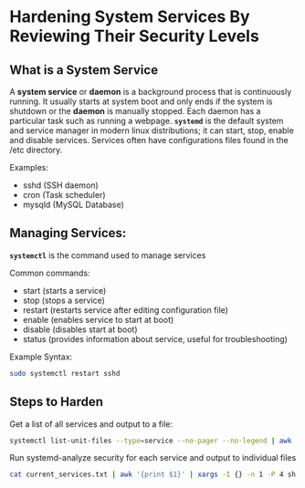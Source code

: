 # Hardening System Services By Reviewing Their Security Levels

## What is a System Service
A **system service** or **daemon** is a background process that is continuously running. It usually starts at system boot and only ends if the system is shutdown or the **daemon** is manually stopped. Each daemon has a particular task such as running a webpage. **`systemd`** is the default system and service manager in modern linux distributions; it can start, stop, enable and disable services. Services often have configurations files found in the /etc directory.

Examples:
- sshd (SSH daemon)
- cron (Task scheduler)
- mysqld (MySQL Database)

## Managing Services: 

**`systemctl`** is the command used to manage services

Common commands:
- start (starts a service)
- stop (stops a service)
- restart (restarts service after editing configuration file)
- enable (enables service to start at boot)
- disable (disables start at boot)
- status (provides information about service, useful for troubleshooting)

Example Syntax: 
```bash 
sudo systemctl restart sshd
```

## Steps to Harden 

Get a list of all services and output to a file:
```bash 
systemctl list-unit-files --type=service --no-pager --no-legend | awk '{print $1}' > current_services.txt
``` 
Run systemd-analyze security for each service and output to individual files
```bash 
cat current_services.txt | awk '{print $1}' | xargs -I {} -n 1 -P 4 sh -c 'systemd-analyze security {} > {}_security.txt 2>> errors.log'
``` 